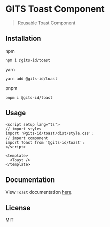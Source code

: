 # GITS Toast Component

> Reusable Toast Component

## Installation

npm

```
npm i @gits-id/toast
```

yarn

```
yarn add @gits-id/toast
```

pnpm

```
pnpm i @gits-id/toast
```

## Usage

```vue
<script setup lang="ts">
// import styles
import '@gits-id/toast/dist/style.css';
// import component
import Toast from '@gits-id/toast';
</script>

<template>
  <Toast />
</template>
```

## Documentation

View `Toast` documentation [here](https://gits-ui.web.app/?path=/story/components-toast--default).

## License

MIT
